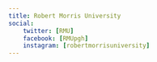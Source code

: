 ```yaml
---
title: Robert Morris University
social:
    twitter: [RMU]
    facebook: [RMUpgh]
    instagram: [robertmorrisuniversity]
---
```

